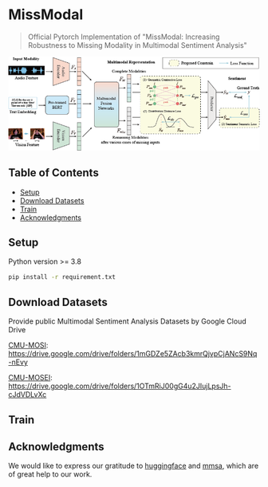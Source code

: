 # MissModal

> Official Pytorch Implementation of "MissModal: Increasing Robustness to Missing Modality in Multimodal Sentiment Analysis"

![Overview](docs/Figure2_Overview.png)

## Table of Contents
- [Setup](#setup)
- [Download Datasets](#download-datasets)
- [Train](#train)
- [Acknowledgments](#acknowledgments)

## Setup
Python version >= 3.8
```bash
pip install -r requirement.txt
```

## Download Datasets
Provide public Multimodal Sentiment Analysis Datasets by Google Cloud Drive

[CMU-MOSI](https://arxiv.org/abs/1606.06259): https://drive.google.com/drive/folders/1mGDZe5ZAcb3kmrQjvpCjANcS9Nq-nEvy

[CMU-MOSEI](https://aclanthology.org/P18-1208): https://drive.google.com/drive/folders/1OTmRiJ00gG4u2JIujLpsJh-cJdVDLvXc

## Train


## Acknowledgments
We would like to express our gratitude to [huggingface](https://huggingface.co/) and [mmsa](https://github.com/thuiar/MMSA), which are of great help to our work.

